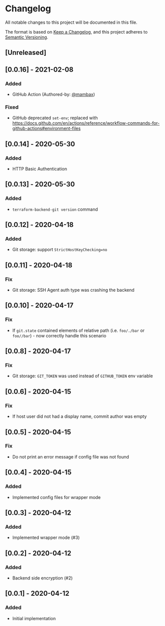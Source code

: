 # Changelog
All notable changes to this project will be documented in this file.

The format is based on [Keep a Changelog](https://keepachangelog.com/en/1.0.0/),
and this project adheres to [Semantic Versioning](https://semver.org/spec/v2.0.0.html).

## [Unreleased]

## [0.0.16] - 2021-02-08

### Added

- GitHub Action (Authored-by: [@mambax](https://github.com/mambax))

### Fixed

- GitHub deprecated `set-env`; replaced with https://docs.github.com/en/actions/reference/workflow-commands-for-github-actions#environment-files

## [0.0.14] - 2020-05-30

### Added

- HTTP Basic Authentication

## [0.0.13] - 2020-05-30

### Added

- `terraform-backend-git version` command

## [0.0.12] - 2020-04-18

### Added

- Git storage: support `StrictHostKeyChecking=no`

## [0.0.11] - 2020-04-18

### Fix

- Git storage: SSH Agent auth type was crashing the backend

## [0.0.10] - 2020-04-17

### Fix

- If `git.state` contained elements of relative path (i.e. `foo/./bar` or `foo//bar`) - now correctly handle this scenario

## [0.0.8] - 2020-04-17

### Fix

- Git storage: `GIT_TOKEN` was used instead of `GITHUB_TOKEN` env variable

## [0.0.6] - 2020-04-15

### Fix

- If host user did not had a display name, commit author was empty

## [0.0.5] - 2020-04-15

### Fix

- Do not print an error message if config file was not found

## [0.0.4] - 2020-04-15

### Added

- Implemented config files for wrapper mode

## [0.0.3] - 2020-04-12

### Added

- Implemented wrapper mode (#3)

## [0.0.2] - 2020-04-12

### Added

- Backend side encryption (#2)

## [0.0.1] - 2020-04-12

### Added

- Initial implementation
